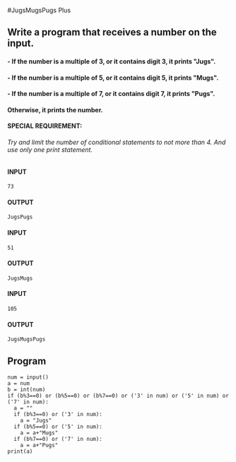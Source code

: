 #JugsMugsPugs Plus
## Write a program that receives a number on the input.
#### - If the number is a multiple of 3, or it contains digit 3, it prints "Jugs". 
#### - If the number is a multiple of 5, or it contains digit 5, it prints "Mugs".
#### - If the number is a multiple of 7, or it contains digit 7, it prints "Pugs".

#### Otherwise, it prints the number.

#### SPECIAL REQUIREMENT: 
###### Try and limit the number of conditional statements to not more than 4. And use only one print statement.

#### INPUT
```
73 
```
#### OUTPUT
```
JugsPugs
```
#### INPUT 
```
51 
```
#### OUTPUT
```
JugsMugs
```
#### INPUT 
```
105
```
#### OUTPUT
```
JugsMugsPugs
```
## Program
```
num = input()
a = num
b = int(num)
if (b%3==0) or (b%5==0) or (b%7==0) or ('3' in num) or ('5' in num) or ('7' in num):
  a = ""
  if (b%3==0) or ('3' in num):
    a = "Jugs"
  if (b%5==0) or ('5' in num):
    a = a+"Mugs"
  if (b%7==0) or ('7' in num):
    a = a+"Pugs"
print(a)
```
